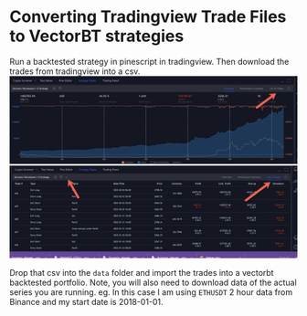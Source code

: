 # Converting Tradingview Trade Files to VectorBT strategies

Run a backtested strategy in pinescript in tradingview. Then download the trades from tradingview into a csv.
![TV Strategy Backtest View](images/tv_strategy_screenshot_1.jpg)
![TV Strategy Trades View](images/tv_strategy_screenshot_2.jpg)

Drop that csv into the `data` folder and import the trades into a vectorbt backtested portfolio. Note, you will also need to download data of the actual series you are running. eg. In this case I am using `ETHUSDT` 2 hour data from Binance and my start date is 2018-01-01.
